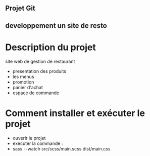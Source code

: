 ## Projet Git


## developpement un site de resto

# Description du projet
  site web de gestion de restaurant
  - presentation des produits
  - les menus
  - promotion
  - panier d'achat
  - espace de commande


# Comment installer et exécuter le projet
 - ouverir le projet
 - executer la commande :
 - sass --watch src/scss/main.scss dist/main.css
